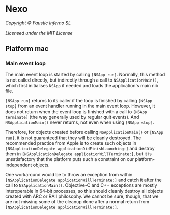 # Nexo

*Copyright © Faustic Inferno SL*

*Licensed under the MIT License*

## Platform mac

### Main event loop

The main event loop is started by calling `[NSApp run]`. Normally, this method is not called directly, but indirectly through a call to `NSApplicationMain()`, which first initialises `NSApp` if needed and loads the application's main nib file.

`[NSApp run]` returns to its caller if the loop is finished by calling `[NSApp stop]` from an event handler running in the main event loop. However, it does not return when the event loop is finished with a call to `[NSApp terminate]` (the way generally used by regular quit events). And `NSApplicationMain()` never returns, not even when using `[NSApp stop]`.

Therefore, for objects created before calling `NSApplicationMain()` or `[NSApp run]`, it is not guaranteed that they will be cleanly destroyed. The recommended practice from Apple is to create such objects in `[NSApplicationDelegate applicationDidFinishLaunching:]` and destroy them in `[NSApplicationDelegate applicationWillTerminate:]`, but it is unsatisfactory that the platform puts such a constraint on our platform-independent objects.

One workaround would be to throw an exception from within `[NSApplicationDelegate applicationWillTerminate:]` and catch it after the call to `NSApplicationMain()`. Objective-C and C++ exceptions are mostly interoperable in 64-bit processes, so this should cleanly destroy all objects created with ARC or RAII philosophy. We cannot be sure, though, that we are not missing some of the cleanup done after a normal return from `[NSApplicationDelegate applicationWillTerminate:]`.

